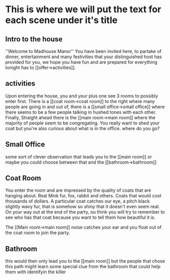 # This is where we will put the text for each scene under it's title

## Intro to the house

''Welcome to Madhouse Manor''
You have been invited here, to partake of dinner, entertainment and many festivities that your distinguished host 
has provided for you, we hope you have fun and are prepared for everything tonight has to [[offer->activities]].

## activities

Upon entering the house, you and your plus one see 3 rooms to possibly enter first. There is a [[coat room->coat room]] to 
the right  where many people are going in and out of, there is a [[small office->small office]] where there seems to be a 
few people talking in hushed tones with each other. Finally, Straight ahead there is the [[main room->main room]] where the 
majority of people seem to be congregating. You really want to shed your coat but you're also curious about what is in the 
office. where do you go?

## Small Office

some sort of clever observation that leads you to the [[main room]] or maybe you could choose between that and the [[bathroom->bathroom]]

## Coat Room

You enter the room and are impressed by the quality of coats that are hanging about. Real Mink fur, fox, rabbit and others.
Coats that would cost thousands of dollars. A particular coat catches our eye, a pitch black slightly wavy fur, that is somehow 
so shiny that it doesn't even seem real. On your way out at the end of the party, ou think you will try to remember to see who 
has that coat because you want to tell them how beautiful it is.

The [[Main room->main room]] noise catches your ear and you float out of the coat room to join the party.

## Bathroom

this would then only lead you to the [[main room]] but the people that chose this path might learn some special clue from the bathroom
that could help them with identifyin the killer
